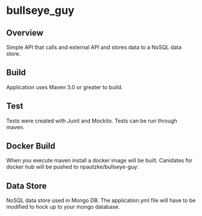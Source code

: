 # bullseye_guy

## Overview 
Simple API that calls and external API and stores data to a NoSQL data store. 

## Build
Application uses Maven 3.0 or greater to build. 

## Test 
Tests were created with Junit and Mockito. Tests can be run through maven. 

## Docker Build
When you execute maven install a docker image will be built. Canidates for docker hub will be pushed to npautzke/bullseye-guy:<tag>

## Data Store 
NoSQL data store used in Mongo DB. The application.yml file will have to be modified to hock up to your mongo database. 
